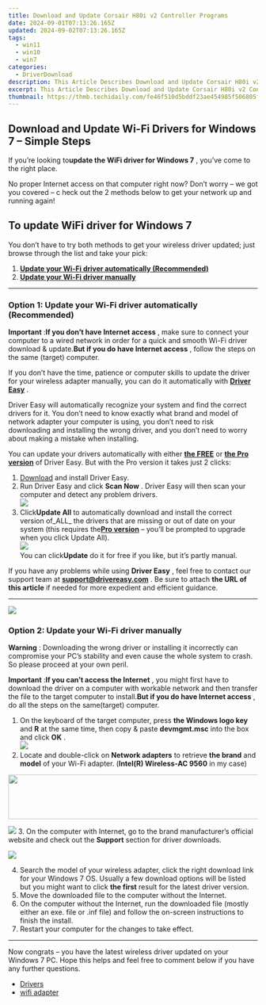 ```yaml
---
title: Download and Update Corsair H80i v2 Controller Programs
date: 2024-09-01T07:13:26.165Z
updated: 2024-09-02T07:13:26.165Z
tags:
  - win11
  - win10
  - win7
categories:
  - DriverDownload
description: This Article Describes Download and Update Corsair H80i v2 Controller Programs
excerpt: This Article Describes Download and Update Corsair H80i v2 Controller Programs
thumbnail: https://thmb.techidaily.com/fe46f510d5bddf23ae454985f506805f0ef965f8513d0fdf45dc77d6a53d075d.jpg
---
```


## Download and Update Wi-Fi Drivers for Windows 7 – Simple Steps

If you’re looking to**update the WiFi driver for Windows 7** ,  you’ve come to the right place.

 No proper Internet access on that computer right now? Don’t worry – we got you covered – c heck out the 2 methods below to get your network up and running again!

## To update WiFi driver for Windows 7

 You don’t have to try both methods to get your wireless driver updated; just browse through the list and take your pick:

1. [**Update your Wi-Fi driver automatically (Recommended)**](https://www.drivereasy.com/knowledge/wifi-driver-for-windows-7-free-download-update-2-easy-ways/#O1)
2. [**Update your Wi-Fi driver manually**](https://tools.techidaily.com/drivereasy/download/)

---

### Option 1: Update your Wi-Fi driver automatically (Recommended)

**Important** :**If you don’t have Internet access** , make sure to connect your computer to a wired network in order for a quick and smooth Wi-Fi driver download & update.**But if you do have Internet access** , follow the steps on the same (target) computer.

 If you don’t have the time, patience or computer skills to update the driver for your wireless adapter  manually, you can do it automatically with **[Driver Easy](https://tools.techidaily.com/drivereasy/download/)**  .

 Driver Easy will automatically recognize your system and find the correct drivers for it. You don’t need to know exactly what brand and model of network adapter your computer is using, you don’t need to risk downloading and installing the wrong driver, and you don’t need to worry about making a mistake when installing.

 You can update your drivers automatically with either **[the FREE](https://tools.techidaily.com/drivereasy/download/)**  or **[the Pro version](https://tools.techidaily.com/drivereasy/download/)**  of Driver Easy. But with the Pro version it takes just 2 clicks:

1. [Download](https://tools.techidaily.com/drivereasy/download/) and install Driver Easy.
2. Run Driver Easy and click **Scan Now** . Driver Easy will then scan your computer and detect any problem drivers.  
![](https://images.drivereasy.com/wp-content/uploads/2018/07/img_5b3b19bf43ece.jpg)
3. Click**Update All** to automatically download and install the correct version of_ALL_ the drivers that are missing or out of date on your system (this requires the[**Pro version**](https://tools.techidaily.com/drivereasy/download/) – you’ll be prompted to upgrade when you click Update All).  
![](https://images.drivereasy.com/wp-content/uploads/2018/07/img_5b5554ea9ba44.jpg)  
 You can click**Update** do it for free if you like, but it’s partly manual.

 If you have any problems while using **Driver Easy** , feel free to contact our support team at **<support@drivereasy.com>** . Be sure to attach **the URL of this article** if needed for more expedient and efficient guidance.

---

<!-- affiliate ads begin -->
<a href="https://store.movavi.com/affiliate.php?ACCOUNT=MOVAVI&AFFILIATE=108875&PATH=https%3A%2F%2Fwww.movavi.com%3FAFFILIATE%3D108875%26RESOURCE%3DMovavi%2BScreen%2BRecorder%2Bbox"><img src="https://mcusercontent.com/0885a03ded3d480dca9287f12/images/f026b149-fc7c-fd54-5f3e-1460bbb19b6b.jpg" border="0"></a>
<!-- affiliate ads end -->
### Option 2: Update your Wi-Fi driver manually

**Warning** : Downloading the wrong driver or installing it incorrectly can compromise your PC’s stability and even cause the whole system to crash. So please proceed at your own peril.

**Important** :**If you can’t access the Internet** , you might first have to download the driver on a computer with workable network and then transfer the file to the target computer to install.**But if you do have Internet access** , do all the steps on the same(target) computer.

1. On the keyboard of the target computer, press  **the Windows logo key**  and   **R** at the same time, then copy & paste **devmgmt.msc**  into the box and click  **OK**  .  
![](https://images.drivereasy.com/wp-content/uploads/2018/07/img_5b50135d9ffd2.jpg)
2. Locate and double-click on **Network adapters** to retrieve **the brand** and **model** of your Wi-Fi adapter. (**Intel(R) Wireless-AC 9560** in my case)  
<!-- affiliate ads begin -->
<a href="https://mindmanager.sjv.io/c/5597632/1787667/20231" target="_top" id="1787667"><img src="//a.impactradius-go.com/display-ad/20231-1787667" border="0" alt="" width="728" height="90"/></a><img height="0" width="0" src="https://imp.pxf.io/i/5597632/1787667/20231" style="position:absolute;visibility:hidden;" border="0" />
<!-- affiliate ads end -->
![](https://images.drivereasy.com/wp-content/uploads/2018/07/img_5b5558876b204.jpg)
3. On the computer with Internet, go to the brand manufacturer’s official website and check out the **Support** section for driver downloads.
<!-- affiliate ads begin -->
<a href="https://store.iobit.com/order/checkout.php?PRODS=4596923&QTY=1&AFFILIATE=108875&CART=1"><img src="https://secure.avangate.com/images/merchant/184260348236f9554fe9375772ff966e/ascscan_468X60.png" border="0"></a>
<!-- affiliate ads end -->
4. Search the model of your wireless adapter, click the right download link for your Windows 7 OS. Usually a few download options will be listed but you might want to click **the first** result for the latest driver version.
5. Move the downloaded file to the computer without the Internet.
6. On the computer without the Internet, run the downloaded file (mostly either an exe. file or .inf file) and follow the on-screen instructions to finish the install.
7. Restart your computer for the changes to take effect.

---

 Now congrats – you have the latest wireless driver updated on your Windows 7 PC. Hope this helps and feel free to comment below if you have any further questions.

* [Drivers](https://tools.techidaily.com/drivereasy/download/)
* [wifi adapter](https://tools.techidaily.com/drivereasy/download/)

<ins class="adsbygoogle"
     style="display:block"
     data-ad-format="autorelaxed"
     data-ad-client="ca-pub-7571918770474297"
     data-ad-slot="1223367746"></ins>



<ins class="adsbygoogle"
     style="display:block"
     data-ad-client="ca-pub-7571918770474297"
     data-ad-slot="8358498916"
     data-ad-format="auto"
     data-full-width-responsive="true"></ins>


